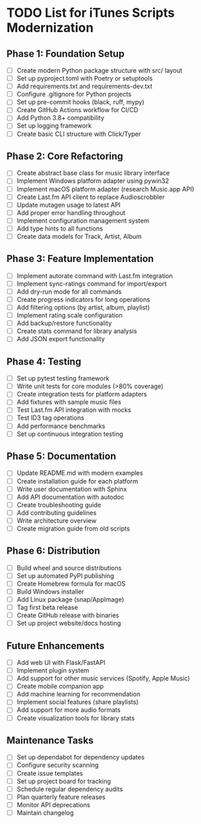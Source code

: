 # TODO List for iTunes Scripts Modernization

## Phase 1: Foundation Setup

- [ ] Create modern Python package structure with src/ layout
- [ ] Set up pyproject.toml with Poetry or setuptools
- [ ] Add requirements.txt and requirements-dev.txt
- [ ] Configure .gitignore for Python projects
- [ ] Set up pre-commit hooks (black, ruff, mypy)
- [ ] Create GitHub Actions workflow for CI/CD
- [ ] Add Python 3.8+ compatibility
- [ ] Set up logging framework
- [ ] Create basic CLI structure with Click/Typer

## Phase 2: Core Refactoring

- [ ] Create abstract base class for music library interface
- [ ] Implement Windows platform adapter using pywin32
- [ ] Implement macOS platform adapter (research Music.app API)
- [ ] Create Last.fm API client to replace Audioscrobbler
- [ ] Update mutagen usage to latest API
- [ ] Add proper error handling throughout
- [ ] Implement configuration management system
- [ ] Add type hints to all functions
- [ ] Create data models for Track, Artist, Album

## Phase 3: Feature Implementation

- [ ] Implement autorate command with Last.fm integration
- [ ] Implement sync-ratings command for import/export
- [ ] Add dry-run mode for all commands
- [ ] Create progress indicators for long operations
- [ ] Add filtering options (by artist, album, playlist)
- [ ] Implement rating scale configuration
- [ ] Add backup/restore functionality
- [ ] Create stats command for library analysis
- [ ] Add JSON export functionality

## Phase 4: Testing

- [ ] Set up pytest testing framework
- [ ] Write unit tests for core modules (>80% coverage)
- [ ] Create integration tests for platform adapters
- [ ] Add fixtures with sample music files
- [ ] Test Last.fm API integration with mocks
- [ ] Test ID3 tag operations
- [ ] Add performance benchmarks
- [ ] Set up continuous integration testing

## Phase 5: Documentation

- [ ] Update README.md with modern examples
- [ ] Create installation guide for each platform
- [ ] Write user documentation with Sphinx
- [ ] Add API documentation with autodoc
- [ ] Create troubleshooting guide
- [ ] Add contributing guidelines
- [ ] Write architecture overview
- [ ] Create migration guide from old scripts

## Phase 6: Distribution

- [ ] Build wheel and source distributions
- [ ] Set up automated PyPI publishing
- [ ] Create Homebrew formula for macOS
- [ ] Build Windows installer
- [ ] Add Linux package (snap/AppImage)
- [ ] Tag first beta release
- [ ] Create GitHub release with binaries
- [ ] Set up project website/docs hosting

## Future Enhancements

- [ ] Add web UI with Flask/FastAPI
- [ ] Implement plugin system
- [ ] Add support for other music services (Spotify, Apple Music)
- [ ] Create mobile companion app
- [ ] Add machine learning for recommendation
- [ ] Implement social features (share playlists)
- [ ] Add support for more audio formats
- [ ] Create visualization tools for library stats

## Maintenance Tasks

- [ ] Set up dependabot for dependency updates
- [ ] Configure security scanning
- [ ] Create issue templates
- [ ] Set up project board for tracking
- [ ] Schedule regular dependency audits
- [ ] Plan quarterly feature releases
- [ ] Monitor API deprecations
- [ ] Maintain changelog